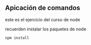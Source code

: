 ## Apicación de comandos 

este es el ejercicio del curso de  node


recuerden instalar los paquetes de node



```
npm install
```